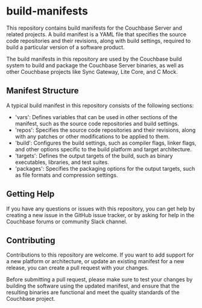 # build-manifests
This repository contains build manifests for the Couchbase Server and related projects. A build manifest is a YAML file that specifies the source code repositories and their revisions, along with build settings, required to build a particular version of a software product.

The build manifests in this repository are used by the Couchbase build system to build and package the Couchbase Server binaries, as well as other Couchbase projects like Sync Gateway, Lite Core, and C Mock.

## Manifest Structure

A typical build manifest in this repository consists of the following sections:

- 'vars': Defines variables that can be used in other sections of the manifest, such as the source code repositories and build settings.
- 'repos': Specifies the source code repositories and their revisions, along with any patches or other modifications to be applied to them.
- 'build': Configures the build settings, such as compiler flags, linker flags, and other options specific to the build platform and target architecture.
- 'targets': Defines the output targets of the build, such as binary executables, libraries, and test suites.
- 'packages': Specifies the packaging options for the output targets, such as file formats and compression settings.


## Getting Help
If you have any questions or issues with this repository, you can get help by creating a new issue in the GitHub issue tracker, or by asking for help in the Couchbase forums or community Slack channel.

## Contributing
Contributions to this repository are welcome. If you want to add support for a new platform or architecture, or update an existing manifest for a new release, you can create a pull request with your changes.

Before submitting a pull request, please make sure to test your changes by building the software using the updated manifest, and ensure that the resulting binaries are functional and meet the quality standards of the Couchbase project.